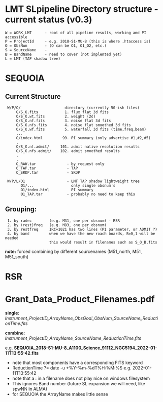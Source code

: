 # LMT SLpipeline Directory structure - current status (v0.3)

    W = WORK_LMT      - root of all pipeline results, working and PI accessible
    P = ProjectId     - e.g. 2018-S1-MU-8 (this is where .htaccess is)
    O = ObsNum        - (O can be O1, O1_O2, etc.)
    S = SourceName    - 
    B = BandName      - need to cover (not implented yet)
    L = LMT (TAP shadow tree)

#  SEQUOIA

## Current Structure

     W/P/O/                    directory (currently 50-ish files)
         O/S_O.fits            1. flux flat 3d fits
         O/S_O.wt.fits         2. weight (2d)
         O/S_O.nf.fits         3. noise flat 3d fits 
         O/S_O.nfs.fits        4. noise flat smoothed 3d fits
         O/S_O.wf.fits         5. waterfall 3d fits (time,freq,beam)
         ...
         O/index.html         99. PI summary (only advertise #1,#2,#5)
         .
         O/S_O.nf.admit/     101. admit native resolution results
         O/S_O.nfs.admit/    102. admit smoothed results
         .
         .
         O_RAW.tar              - by request only
         O_TAP.tar              - TAP
         O_SRDP.tar             - SRDP
		 
	 W/P/L/O1                   - LMT TAP shadow lightweight tree
	       O1/...                 only single obsnum's
	       O1/index.html          PI summary
		   O1_TAP.tar           - probably no need to keep this


## Grouping:
     1. by radec        (e.g. M31, one per obsnum) - RSR 
     2. by (rest)freq   (e.g. M83, one per obsnum)
     3. by restfreq     IRC+1021 has two lines (PI parameter, or ADMIT ?)
     4. by band         when we have the new roach boards, B=0,1 will be needed
	                    this would result in filenames such as S_O_B.fits
 
**note:**   forced combining by different sourcenames (M51_north, M51, M51_south)

# RSR

# Grant_Data_Product_Filenames.pdf

**single:**  *Instrument_ProjectID_ArrayName_ObsGoal_ObsNum_SourceName_ReductionTime.fits*

**combine:** *Instrument_ProjectID_ArrayName_SourceName_ReductionTime.fits*

e.g.     **SEQUOIA_2018-S1-MU-8_A1100_Science_91112_NGC5194_2022-01-11T13:55:42.fits**

- note that most components have a corresponding FITS keyword
- ReductionTime  ?=    date -u +%Y-%m-%dT%H:%M:%S  e.g.  2022-01-11T13:55:42
- note that a : in a filename does not play nice on windows filesystem
- This ignores Band number (future SL expansion we will need, like spwNN in ALMA)
- for SEQUOIA the ArrayName makes little sense
